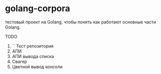 # golang-corpora
тестовый проект на Golang, чтобы понять как работают основные части Golang.


TODO 
1. `` Тест репозитория
2. АПИ 
3. АПИ вывода списка
4. Свагер
5. Цветной вывод консоли